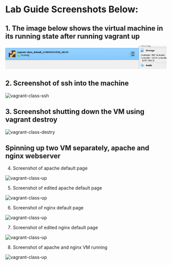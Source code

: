 # Lab Guide Screenshots Below:
## 1. The image below shows the virtual machine in its running state after running vagrant up

![vagrant-class-up](vagrant-class-up.PNG)

## 2. Screenshot of ssh into the machine

![vagrant-class-ssh](vagrant-class-ssh.PNG)

## 3. Screenshot shutting down the VM using vagrant destroy

![vagrant-class-destry](vagrant-destroy.PNG)

## Spinning up two VM separately, apache and nginx webserver

4. Screenshot of apache default page 

![vagrant-class-up](apache-default-page.PNG)

5. Screenshot of edited apache default page

![vagrant-class-up](edited-apache-default-page.PNG)

6. Screenshot of nginx default page 

![vagrant-class-up](nginx-default-page.PNG)

7. Screenshot of edited nginx default page

![vagrant-class-up](edited-nginx-default-page.PNG)

8. Screenshot of apache and nginx VM running

![vagrant-class-up](VM-running.PNG)